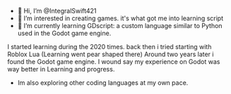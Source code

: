 - 👋 Hi, I’m @IntegralSwift421
- 👀 I’m interested in creating games. it's what got me into learning script
- 🌱 I’m currently learning GDscript: a custom language similar to Python used in the Godot game engine.

<!---
IntegralSwift421/IntegralSwift421 is a ✨ special ✨ repository because its `README.md` (this file) appears on your GitHub profile.
You can click the Preview link to take a look at your changes.
--->

I started learning during the 2020 times. back then i tried starting with Roblox Lua (Learning went pear shaped there)
Around two years later i found the Godot game engine.
I wound say my experience on Godot was way better in Learning and progress.

- Im also exploring other coding languages at my own pace. 
